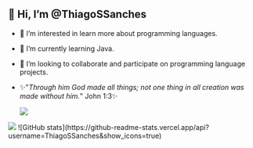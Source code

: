 <h2> 👋 Hi, I’m @ThiagoSSanches</h2>

- 👀 I’m interested in learn more about programming languages.
- 🌱 I’m currently learning Java.
- 💞️ I’m looking to collaborate and participate on programming language projects.
- ✨"<em>Through him God made all things; not one thing in all creation was made without him.</em>" John 1:3✨

  <a href="https://www.linkedin.com/in/thiago-soares-04904a237" target="_blank"><img src="https://img.shields.io/badge/-LinkedIn-%230077B5?style=for-the-badge&logo=linkedin&logoColor=white" target="_blank"></a> 


<!---
ThiagoSSanches/ThiagoSSanches is a ✨ special ✨ repository because its `README.md` (this file) appears on your GitHub profile.
You can click the Preview link to take a look at your changes.
--->

<img src="/files/gifplaneships.mp4">
![GitHub stats](https://github-readme-stats.vercel.app/api?username=ThiagoSSanches&show_icons=true)
